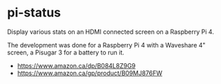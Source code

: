 # pi-status

Display various stats on an HDMI connected screen on a Raspberry Pi 4.

The development was done for a Raspberry Pi 4 with a Waveshare 4" screen,
a Pisugar 3 for a battery to run it.

* https://www.amazon.ca/dp/B084L8Z9G9
* https://www.amazon.ca/gp/product/B09MJ876FW